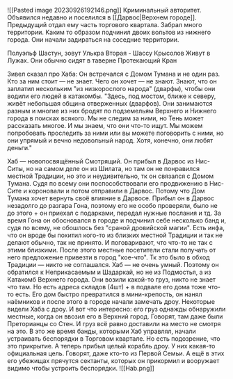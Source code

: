 ![[Pasted image 20230926192146.png]]
Криминальный авторитет. Объявился недавно и поселился в [[Дарвос|Верхнем городе]]. Предыдущий отдал ему часть торгового квартала. Забрал много территории. Каким то образом подчинил двоих вольтов из нижнего города. Они начали задираться на соседние территории. 

Полуэльф Шастун, зовут Улькра
Вторая - Шассу Крысолов 
Живут в Лужах.
Они обычно сидят в таверне Протекающий Кран

Зивел сказал про Хаба:
Он встречался с Домом Тумана и не один раз. Кто за ним стоит — не знает. Чего он хочет — не знают. Знают, что он заплатил нескольким "из низкорослого народа" (дварфы), чтобы они водили его людей в катакомбы. "Здесь, под мостом, ближе к северу, живёт небольшая община отверженных (дварфов). Они занимаются разным и многие из них бродят по подземельям Верхнего и Нижнего города в поисках всякого. Мы не следим за ними, но Тень может рассказать многое. И мы знаем, что они что-то ищут. Мы можем попробовать проследить за ними или вы можете поговорить с ними, но они упрямый и вечно недовольный народ. Хотя, конечно, они любят деньги." 


Хаб — новопосвящённый Смотрящий. Он прибыл в Дарвос из Нис-Ситы, но на самом деле он из Шилата, но там он не понравился местной Традиции, но это и неудивительно, тк он связался с Домом Тумана. Судя по всему они поспособствовали его продвижению в Нис-Сите и короновали и потом отправили в Дарвос. Потому что Дом Тумана хочет вернуть своё влияние в Дарвосе. 
Прибыл он в Дарвос незадолго до разгара Гона, поэтому его не особо проверяли, было не до этого + он приехал с подарками, передал нужные послания и тд. 
За время Гона он обосновался в городе и подчинил себе несколько банд и, судя по всему, не обошлось без "сраной дровийской магии". 
Есть инфа, что он вроде бы похитил кого-то из близких местной Традиции и так не делают обычно, так не принято. И поговаривают, что что-то не так с этими близкими.
После этого местные посетители стали получать от него предложение привезти в город "кое-что". Тк это было в обход Традиции — никто не соглашался.
Хаб — не очень умный. Поэтому он обратился к Неприкасаемым и Шадаркай, но не из Подмостья, а из Катакомб Верхнего города. Они возили какой-то груз, никто не знает что там. Но есть адреса складов (4шт) + в подвале его дома тоже что-то есть. 
Его дом быстро превратился в мини-крепость, он нанял наёмников и после этого в городе начали замечать дроу. 
Некоторые видели Хаба с дроу.
И вот что интересно: его груз однажды обнаружили местные, когда он ввозил его в Верхний город. Говорят, там даже были Преторианцы со Стен. И груз всё равно доставили на место не смотря на это. 
В это же время банды, которыми Хаб управлял, начали устраивать беспорядки в Торговом квартале. Но есть подозрение, что это прикрытие.
А теперь прибыл целый корабль дроу. У них какая-то официальная цель. Говорят, даже кто-то из Первой Семьи.
А ещё в этих его убежищах прячутся сектанты, которых он прикормил и вооружает видимо чтобы устроить беспорядки.
![[Hab.png]]